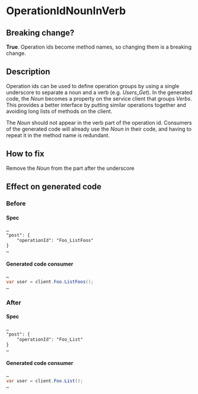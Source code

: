 # OperationIdNounInVerb
## Breaking change?
__True__. Operation ids become method names, so changing them is a breaking change.
## Description
Operation ids can be used to define operation groups by using a single underscore to separate a noun and a verb (e.g. _Users\_Get_). In the generated code, the _Noun_ becomes a property on the service client that groups _Verbs_. This provides a better interface by putting similar operations together and avoiding long lists of methods on the client.

The _Noun_ should not appear in the verb part of the operation id. Consumers of the generated code will already use the _Noun_ in their code, and having to repeat it in the method name is redundant.
## How to fix
Remove the _Noun_ from the part after the underscore
## Effect on generated code
### Before
#### Spec
```json5
…
"post": {
    "operationId": "Foo_ListFoos"
}
…
```
#### Generated code consumer
```csharp
…
var user = client.Foo.ListFoos();
…
```
### After
#### Spec
```json5
…
"post": {
    "operationId": "Foo_List"
}
…
```
#### Generated code consumer
```csharp
…
var user = client.Foo.List();
…
```